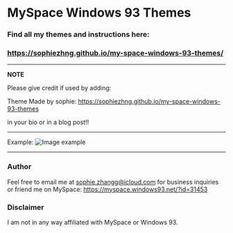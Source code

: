# MySpace Windows 93 Themes

### Find all my themes and instructions here:
### https://sophiezhng.github.io/my-space-windows-93-themes/
---
**NOTE**

Please give credit if used by adding:

Theme Made by sophie: https://sophiezhng.github.io/my-space-windows-93-themes

in your bio or in a blog post!!

---

Example:
![Image example](https://i.imgur.com/Y4izWgm.png)

---

### Author
Feel free to email me at sophie.zhangg@icloud.com for business inquiries or friend me on MySpace: https://myspace.windows93.net/?id=31453

### Disclaimer
I am not in any way affiliated with MySpace or Windows 93.
